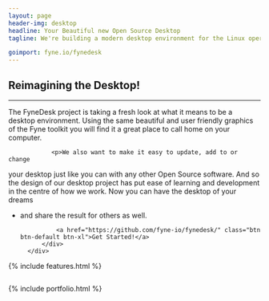 ```yaml
---
layout: page
header-img: desktop
headline: Your Beautiful new Open Source Desktop
tagline: We're building a modern desktop environment for the Linux operating system. And just like the Fyne toolkit it's open source and free to use! 

goimport: fyne.io/fynedesk
---
```


<section class="bg-primary" id="about">
    <div class="container">
        <div class="row">
            <div class="col-lg-8 col-lg-offset-2 text-center">
                <h2 class="section-heading">Reimagining the Desktop!</h2>
                <hr class="light">
		<p>The FyneDesk project is taking a fresh look
at what it means to be a desktop environment. Using the same beautiful and user
friendly graphics of the Fyne toolkit you will find it a great place to call 
home on your computer.</p>

                <p>We also want to make it easy to update, add to or change
your desktop just like you can with any other Open Source software. And so
the design of our desktop project has put ease of learning and development
in the centre of how we work. Now you can have the desktop of your dreams
- and share the result for others as well.</p>

                <a href="https://github.com/fyne-io/fynedesk/" class="btn btn-default btn-xl">Get Started!</a>
            </div>
        </div>
    </div>
</section>

{% include features.html %}

<section class="bg-primary" id="screenshot">
    <div class="container">
        <div class="row">
            <div class="col-lg-12 text-center">
 
<img src="https://github.com/fyne-io/fynedesk/raw/develop/desktop-dark-current.png" alt="" />
            </div>
        </div>
    </div>
</section>

{% include portfolio.html %}

